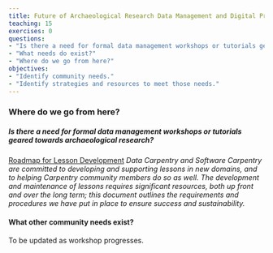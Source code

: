 ```yaml
---
title: Future of Archaeological Research Data Management and Digital Preservation
teaching: 15
exercises: 0
questions:
- "Is there a need for formal data management workshops or tutorials geared towards archaeological research?"
- "What needs do exist?"
- "Where do we go from here?"
objectives:
- "Identify community needs."
- "Identify strategies and resources to meet those needs."
---
```


### Where do we go from here?

##### Is there a need for formal data management workshops or tutorials geared towards archaeological research?

[Roadmap for Lesson Development]  *Data Carpentry and Software Carpentry are committed to developing and supporting lessons in new domains, and to helping Carpentry community members do so as well. The development and maintenance of lessons requires significant resources, both up front and over the long term; this document outlines the requirements and procedures we have put in place to ensure success and sustainability.*

[Roadmap for Lesson Development]: http://www.datacarpentry.org/lessons-incubation/

#### What other community needs exist?

To be updated as workshop progresses.
